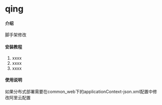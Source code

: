 # qing

#### 介绍
脚手架修改


#### 安装教程

1. xxxx
2. xxxx
3. xxxx

#### 使用说明

如果分布式部署需要在common_web下的applicationContext-json.xml配置中修改阿里云配置

